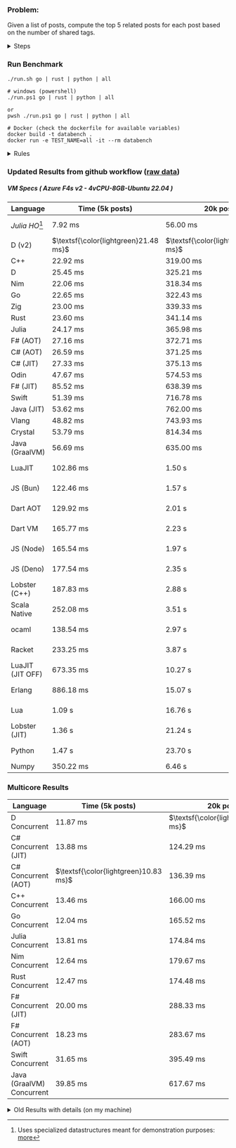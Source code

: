### Problem:

Given a list of posts, compute the top 5 related posts for each post based on the number of shared tags.

<details>
<summary> Steps </summary>

-   Read the posts JSON file.
-   Iterate over the posts and populate a map containing: `tag -> List<int>`, with the int representing the post index of each post with that tag.
-   Iterate over the posts and for each post:
    -   Create a map: `PostIndex -> int` to track the number of shared tags
    -   For each tag, Iterate over the posts that have that tag
    -   For each post, increment the shared tag count in the map.
-   Sort the related posts by the number of shared tags.
-   Write the top 5 related posts for each post to a new JSON file.
</details>

### Run Benchmark

```
./run.sh go | rust | python | all

# windows (powershell)
./run.ps1 go | rust | python | all

or
pwsh ./run.ps1 go | rust | python | all

# Docker (check the dockerfile for available variables)
docker build -t databench .
docker run -e TEST_NAME=all -it --rm databench
```

<details>
<summary> Rules </summary>

<h3>No:</h3>

-   FFI (including assembly inlining)
-   Unsafe code blocks
-   Custom benchmarking
-   Disabling runtime checks (bounds etc)
-   Specific hardware targeting
-   SIMD for single threaded solutions
-   Hardcoding number of posts
-   Lazy evaluation (Unless results are computed at runtime and timed)
-   Computation Caching

<h3>Must:</h3>

-   Support up to 100,000 posts
-   Support UTF8 strings
-   Parse json at runtime
-   Support up to 100 tags
-   Use a stable release of the compiler/runtime
-   Represent tags as strings
-   Be production ready
-   Use less than 8GB of memory
</details>

### Updated Results from github workflow ([raw data](https://github.com/jinyus/related_post_gen/blob/main/raw_results.md))

##### VM Specs ( Azure F4s v2 - 4vCPU-8GB-Ubuntu 22.04 )

| Language       | Time (5k posts)                       | 20k posts                              | 60k posts                           | Total     |
| -------------- | ------------------------------------- | -------------------------------------- | ----------------------------------- | --------- |
| _Julia HO_[^1] | 7.92 ms | 56.00 ms | 141.33 ms | 205.26 ms |
| D (v2) | $\textsf{\color{lightgreen}21.48 ms}$ | $\textsf{\color{lightgreen}259.44 ms}$ | $\textsf{\color{lightgreen}2.13 s}$ | 2.41 s |
| C++ | 22.92 ms | 319.00 ms | 2.78 s | 3.12 s |
| D | 25.45 ms | 325.21 ms | 2.79 s | 3.14 s |
| Nim | 22.06 ms | 318.34 ms | 2.84 s | 3.18 s |
| Go | 22.65 ms | 322.43 ms | 2.86 s | 3.21 s |
| Zig | 23.00 ms | 339.33 ms | 2.99 s | 3.35 s |
| Rust | 23.60 ms | 341.14 ms | 3.05 s | 3.41 s |
| Julia | 24.17 ms | 365.98 ms | 3.17 s | 3.56 s |
| F# (AOT) | 27.16 ms | 372.71 ms | 3.23 s | 3.63 s |
| C# (AOT) | 26.59 ms | 371.25 ms | 3.26 s | 3.65 s |
| C# (JIT) | 27.33 ms | 375.13 ms | 3.26 s | 3.66 s |
| Odin | 47.67 ms | 574.53 ms | 5.97 s | 6.59 s |
| F# (JIT) | 85.52 ms | 638.39 ms | 5.92 s | 6.64 s |
| Swift | 51.39 ms | 716.78 ms | 6.21 s | 6.98 s |
| Java (JIT) | 53.62 ms | 762.00 ms | 6.50 s | 7.31 s |
| Vlang | 48.82 ms | 743.93 ms | 6.60 s | 7.39 s |
| Crystal | 53.79 ms | 814.34 ms | 7.16 s | 8.03 s |
| Java (GraalVM) | 56.69 ms | 635.00 ms | 7.52 s | 8.21 s |
| LuaJIT | 102.86 ms | 1.50 s | 12.43 s | 14.03 s |
| JS (Bun) | 122.46 ms | 1.57 s | 13.79 s | 15.49 s |
| Dart AOT | 129.92 ms | 2.01 s | 17.86 s | 20.00 s |
| Dart VM | 165.77 ms | 2.23 s | 19.17 s | 21.57 s |
| JS (Node) | 165.54 ms | 1.97 s | 19.80 s | 21.94 s |
| JS (Deno) | 177.54 ms | 2.35 s | 21.43 s | 23.96 s |
| Lobster (C++) | 187.83 ms | 2.88 s | 25.94 s | 29.00 s |
| Scala Native | 252.08 ms | 3.51 s | 30.28 s | 34.04 s |
| ocaml | 138.54 ms | 2.97 s | 34.43 s | 37.54 s |
| Racket | 233.25 ms | 3.87 s | 33.99 s | 38.09 s |
| LuaJIT (JIT OFF) | 673.35 ms | 10.27 s | 91.14 s | 102.08 s |
| Erlang | 886.18 ms | 15.07 s | 130.96 s | 146.92 s |
| Lua | 1.09 s | 16.76 s | 152.72 s | 170.57 s |
| Lobster (JIT) | 1.36 s | 21.24 s | 188.87 s | 211.48 s |
| Python | 1.47 s | 23.70 s | 215.09 s | 240.25 s |
| Numpy | 350.22 ms | 6.46 s | OOM | N/A |

### Multicore Results

| Language       | Time (5k posts) | 20k posts        | 60k posts        | Total     |
| -------------- | --------------- | ---------------- | ---------------- | --------- |
| D Concurrent | 11.87 ms | $\textsf{\color{lightgreen}114.27 ms}$ | $\textsf{\color{lightgreen}885.56 ms}$ | 1.01 s |
| C# Concurrent (JIT) | 13.88 ms | 124.29 ms | 1.02 s | 1.15 s |
| C# Concurrent (AOT) | $\textsf{\color{lightgreen}10.83 ms}$ | 136.39 ms | 1.14 s | 1.29 s |
| C++ Concurrent | 13.46 ms | 166.00 ms | 1.41 s | 1.59 s |
| Go Concurrent | 12.04 ms | 165.52 ms | 1.43 s | 1.61 s |
| Julia Concurrent | 13.81 ms | 174.84 ms | 1.48 s | 1.67 s |
| Nim Concurrent | 12.64 ms | 179.67 ms | 1.48 s | 1.68 s |
| Rust Concurrent | 12.47 ms | 174.48 ms | 1.52 s | 1.71 s |
| F# Concurrent (JIT) | 20.00 ms | 288.33 ms | 2.40 s | 2.71 s |
| F# Concurrent (AOT) | 18.23 ms | 283.67 ms | 2.47 s | 2.77 s |
| Swift Concurrent | 31.65 ms | 395.49 ms | 3.45 s | 3.88 s |
| Java (GraalVM) Concurrent | 39.85 ms | 617.67 ms | 5.50 s | 6.15 s |

<details>
<summary> Old Results with details (on my machine) </summary>

| Language   | Processing Time | Total (+ I/O) | Details                                                                                                                                                                                                                                                                                         |
| ---------- | --------------- | ------------- | ----------------------------------------------------------------------------------------------------------------------------------------------------------------------------------------------------------------------------------------------------------------------------------------------- |
| Rust       | -               | 4.5s          | Initial                                                                                                                                                                                                                                                                                         |
| Rust v2    | -               | 2.60s         | Replace std HashMap with fxHashMap by [phazer99](https://www.reddit.com/r/rust/comments/16plgok/comment/k1rtr4x/?utm_source=share&utm_medium=web2x&context=3)                                                                                                                                   |
| Rust v3    | -               | 1.28s         | Preallocate and reuse map and unstable sort by [vdrmn](https://www.reddit.com/r/rust/comments/16plgok/comment/k1rzo7g/?utm_source=share&utm_medium=web2x&context=3) and [Darksonn](https://www.reddit.com/r/rust/comments/16plgok/comment/k1rzwdx/?utm_source=share&utm_medium=web2x&context=3) |
| Rust v4    | -               | 0.13s         | Use Post index as key instead of Pointer and Binary Heap by [RB5009](https://www.reddit.com/r/rust/comments/16plgok/comment/k1s5ea0/?utm_source=share&utm_medium=web2x&context=3)                                                                                                               |
| Rust v5    | 38ms            | 52ms          | Rm hashing from loop and use vec[count] instead of map[index]count by RB5009                                                                                                                                                                                                                    |
| Rust v6    | 23ms            | 36ms          | Optimized Binary Heap Ops by [scottlamb](https://github.com/jinyus/related_post_gen/pull/12)                                                                                                                                                                                                    |
| Rust Rayon | 9ms             | 22ms          | Parallelize by [masmullin2000](https://github.com/jinyus/related_post_gen/pull/4)                                                                                                                                                                                                               |
| Rust Rayon | 8ms             | 22ms          | Remove comparison out of hot loop                                                                                                                                                                                                                                                               |
| ⠀          | ⠀               | ⠀             | ⠀                                                                                                                                                                                                                                                                                               |
| Go         | -               | 1.5s          | Initial                                                                                                                                                                                                                                                                                         |
| Go v2      | -               | 80ms          | Add rust optimizations                                                                                                                                                                                                                                                                          |
| Go v3      | 56ms            | 70ms          | Use goccy/go-json                                                                                                                                                                                                                                                                               |
| Go v3      | 34ms            | 55ms          | Use generic binaryheap by [DrBlury](https://github.com/jinyus/related_post_gen/pull/7)                                                                                                                                                                                                          |
| Go v4      | 26ms            | 50ms          | Replace binary heap with custom priority queue                                                                                                                                                                                                                                                  |
| Go v5      | 20ms            | 43ms          | Remove comparison out of hot loop                                                                                                                                                                                                                                                               |
| Go Con     | 10ms            | 33ms          | Go concurrency by [tirprox](https://github.com/jinyus/related_post_gen/pull/17) and [DrBlury](https://github.com/jinyus/related_post_gen/pull/8)                                                                                                                                                |
| Go Con v2  | 5ms             | 29ms          | Use arena, use waitgroup, rm binheap by [DrBlury](https://github.com/jinyus/related_post_gen/pull/20)                                                                                                                                                                                           |
| ⠀          | ⠀               | ⠀             | ⠀                                                                                                                                                                                                                                                                                               |
| Python     | -               | 7.81s         | Initial                                                                                                                                                                                                                                                                                         |
| Python v2  | 1.35s           | 1.53s         | Add rust optimizations by [dave-andersen](https://github.com/jinyus/related_post_gen/pull/10)                                                                                                                                                                                                   |
| Numpy      | 0.57s           | 0.85s         | Numpy implementation by [Copper280z](https://github.com/jinyus/related_post_gen/pull/11)                                                                                                                                                                                                        |
| ⠀          | ⠀               | ⠀             | ⠀                                                                                                                                                                                                                                                                                               |
| Crystal    | 50ms            | 96ms          | Inital w/ previous optimizations                                                                                                                                                                                                                                                                |
| Crystal v2 | 33ms            | 72ms          | Replace binary heap with custom priority queue                                                                                                                                                                                                                                                  |
| ⠀          | ⠀               | ⠀             | ⠀                                                                                                                                                                                                                                                                                               |
| Odin       | 110ms           | 397ms         | Ported from golang code                                                                                                                                                                                                                                                                         |
| Odin v2    | 104ms           | 404ms         | Remove comparison out of hot loop                                                                                                                                                                                                                                                               |
| ⠀          | ⠀               | ⠀             | ⠀                                                                                                                                                                                                                                                                                               |
| Dart VM    | 125ms           | 530ms         | Ported from golang code                                                                                                                                                                                                                                                                         |
| Dart bin   | 274ms           | 360ms         | Compiled executable                                                                                                                                                                                                                                                                             |
| ⠀          | ⠀               | ⠀             | ⠀                                                                                                                                                                                                                                                                                               |
| Vlang      | 339ms           | 560ms         | Ported from golang code                                                                                                                                                                                                                                                                         |
| ⠀          | ⠀               | ⠀             | ⠀                                                                                                                                                                                                                                                                                               |
| Zig        | 80ms            | 110ms         | Provided by [akhildevelops](https://github.com/jinyus/related_post_gen/pull/30)                                                                                                                                                                                                                 |

</details>

[^1]: Uses specialized datastructures meant for demonstration purposes: [more](https://github.com/LilithHafner/Jokes/tree/main/SuperDataStructures.jl)
